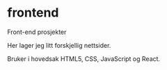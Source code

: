 # frontend
Front-end prosjekter

Her lager jeg litt forskjellig nettsider.

Bruker i hovedsak HTML5, CSS, JavaScript og React.
